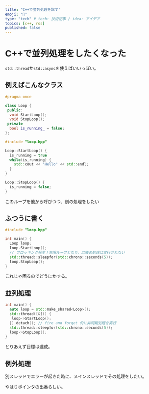 ```yaml
---
title: "C++で並列処理を試す"
emoji: "👋"
type: "tech" # tech: 技術記事 / idea: アイデア
topics: [c++, ros]
published: false
---
```


# C++で並列処理をしたくなった

`std::thread`か`std::async`を使えばいいっぽい。

## 例えばこんなクラス

```cpp loop.hop
#pragma once

class Loop {
 public:
  void StartLoop();
  void StopLoop();
 private
  bool is_running_ = false;
};
```
```cpp loop.cpp
#include "loop.hpp"

Loop::StartLoop() {
  is_running = true
  while(is_running) {
    std::cout << "Hello" << std::endl;
  }
}

Loop::StopLoop() {
  is_running = false;
}
```

このループを他から呼びつつ、別の処理をしたい

## ふつうに書く

```cpp main.cpp
#include "loop.hpp"

int main() {
  Loop loop;
  loop.StartLoop();
  // ブロッキング発生！無限ループとなり、以降の処理は実行されない
  std::thread::sleepfor(std::chrono::seconds(5));
  loop.StopLoop();
}
```

これじゃ困るのでどうにかする。

## 並列処理

```cpp main.cpp
int main() {
  auto loop = std::make_shared<Loop>();
  std::thread([&]() {
   loop->StartLoop();
  }).detach(); // fire and forget 的に非同期処理を実行
  std::thread::sleepfor(std::chrono::seconds(5));
  loop->StopLoop();
}
```

とりあえず目標は達成。

## 例外処理

別スレッドでエラーが起きた時に、メインスレッドでその処理をしたい。

やはりポインタの出番らしい。







